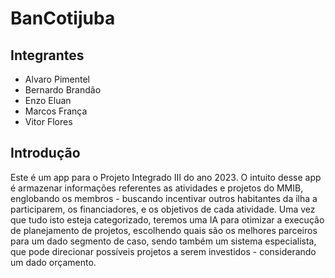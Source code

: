 <h1>BanCotijuba</h1>
<h2>Integrantes</h2>
 <ul>
  <li>Alvaro Pimentel</li>
  <li>Bernardo Brandão</li>
  <li>Enzo Eluan</li>
  <li>Marcos França</li>
  <li>Vitor Flores</li>
 </ul>
<h2>Introdução</h2>
Este é um app para o Projeto Integrado III do ano 2023.
O intuito desse app é armazenar informações referentes as atividades e projetos do MMIB, englobando os membros - buscando incentivar outros habitantes da ilha a participarem, os financiadores, e os objetivos de cada atividade. Uma vez que tudo isto esteja categorizado, teremos uma IA para otimizar a execução de planejamento de projetos, escolhendo quais são os melhores parceiros para um dado segmento de caso, sendo também um sistema especialista, que pode direcionar possíveis projetos a serem investidos -  considerando um dado orçamento.
